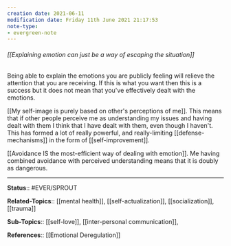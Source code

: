 ```yaml
---
creation date: 2021-06-11
modification date: Friday 11th June 2021 21:17:53
note-type:
- evergreen-note
---
```


###### [[Explaining emotion can just be a way of escaping the situation]]

Being able to explain the emotions you are publicly feeling will relieve the attention that you are receiving. If this is what you want then this is a success but it does not mean that you've effectively dealt with the emotions. 

[[My self-image is purely based on other's perceptions of me]]. This means that if other people perceive me as understanding my issues and having dealt with them I think that I have dealt with them, even though I haven't. This has formed a lot of really powerful, and really-limiting [[defense-mechanisms]] in the form of [[self-improvement]]. 

[[Avoidance IS the most-efficient way of dealing with emotion]]. Me having combined avoidance with perceived understanding means that it is doubly as dangerous.

---
**Status**:: #EVER/SPROUT  

**Related-Topics**:: [[mental health]], [[self-actualization]], [[socialization]], [[trauma]]
	
**Sub-Topics**:: [[self-love]], [[inter-personal communication]],
	
**References**:: [[Emotional Deregulation]]